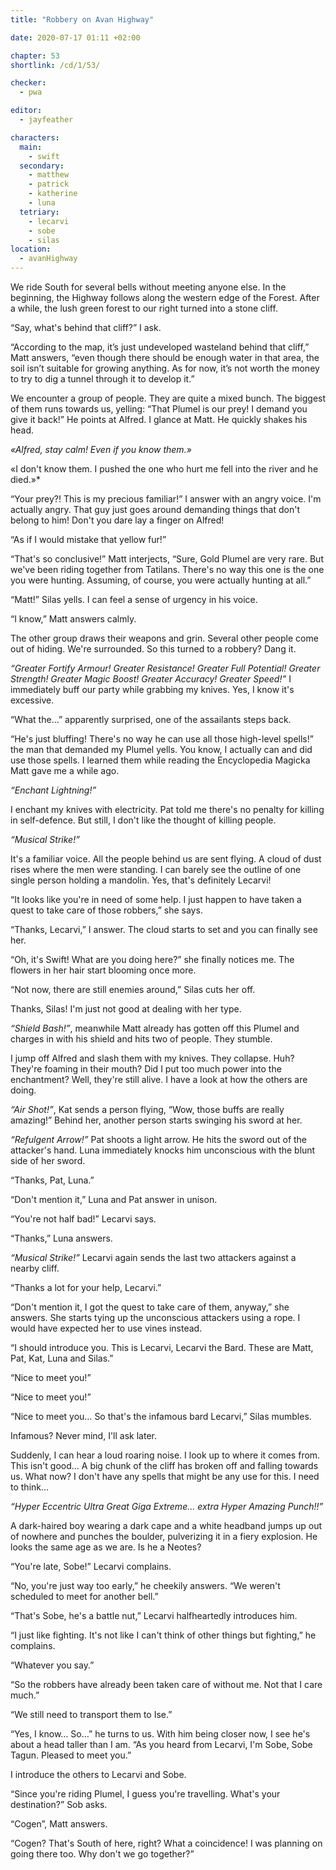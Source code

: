 ```yaml
---
title: "Robbery on Avan Highway"

date: 2020-07-17 01:11 +02:00

chapter: 53
shortlink: /cd/1/53/

checker:
  - pwa

editor: 
  - jayfeather

characters:
  main:
    - swift
  secondary:
    - matthew
    - patrick
    - katherine
    - luna
  tetriary:
    - lecarvi
    - sobe
    - silas
location:
  - avanHighway
---
```

We ride South for several bells without meeting anyone else.
In the beginning, the Highway follows along the western edge of the Forest.
After a while, the lush green forest to our right turned into a stone cliff.

“Say, what's behind that cliff?” I ask.

“According to the map, it’s just undeveloped wasteland behind that cliff,” Matt answers, “even though there should be enough water in that area, the soil isn’t suitable for growing anything.
As for now, it’s not worth the money to try to dig a tunnel through it to develop it.”

We encounter a group of people.
They are quite a mixed bunch.
The biggest of them runs towards us, yelling: “That Plumel is our prey!
I demand you give it back!” He points at Alfred.
I glance at Matt.
He quickly shakes his head.

*«Alfred, stay calm!
Even if you know them.»*

«I don't know them.
I pushed the one who hurt me fell into the river and he died.»*

“Your prey?!
This is my precious familiar!” I answer with an angry voice.
I'm actually angry.
That guy just goes around demanding things that don't belong to him!
Don't you dare lay a finger on Alfred!

“As if I would mistake that yellow fur!”

“That's so conclusive!” Matt interjects, “Sure, Gold Plumel are very rare.
But we've been riding together from Tatilans.
There's no way this one is the one you were hunting.
Assuming, of course, you were actually hunting at all.”

“Matt!” Silas yells.
I can feel a sense of urgency in his voice.

“I know,” Matt answers calmly.

The other group draws their weapons and grin.
Several other people come out of hiding.
We're surrounded.
So this turned to a robbery?
Dang it.

*“Greater Fortify Armour!
Greater Resistance!
Greater Full Potential!
Greater Strength!
Greater Magic Boost!
Greater Accuracy!
Greater Speed!”* I immediately buff our party while grabbing my knives.
Yes, I know it's excessive.

“What the…” apparently surprised, one of the assailants steps back.

“He's just bluffing!
There's no way he can use all those high-level spells!” the man that demanded my Plumel yells.
You know, I actually can and did use those spells.
I learned them while reading the Encyclopedia Magicka Matt gave me a while ago.

*“Enchant Lightning!”*

I enchant my knives with electricity.
Pat told me there's no penalty for killing in self-defence.
But still, I don't like the thought of killing people.

*“Musical Strike!”*

It's a familiar voice.
All the people behind us are sent flying.
A cloud of dust rises where the men were standing.
I can barely see the outline of one single person holding a mandolin.
Yes, that's definitely Lecarvi!

“It looks like you're in need of some help.
I just happen to have taken a quest to take care of those robbers,” she says.

“Thanks, Lecarvi,” I answer.
The cloud starts to set and you can finally see her.

“Oh, it's Swift!
What are you doing here?” she finally notices me.
The flowers in her hair start blooming once more.

“Not now, there are still enemies around,” Silas cuts her off.

Thanks, Silas!
I'm just not good at dealing with her type.

*“Shield Bash!”*, meanwhile Matt already has gotten off this Plumel and charges in with his shield and hits two of people.
They stumble.

I jump off Alfred and slash them with my knives.
They collapse.
Huh? They're foaming in their mouth?
Did I put too much power into the enchantment?
Well, they're still alive.
I have a look at how the others are doing.

*“Air Shot!”*, Kat sends a person flying, “Wow, those buffs are really amazing!” Behind her, another person starts swinging his sword at her.

*“Refulgent Arrow!”* Pat shoots a light arrow.
He hits the sword out of the attacker's hand.
Luna immediately knocks him unconscious with the blunt side of her sword.

“Thanks, Pat, Luna.”

“Don't mention it,” Luna and Pat answer in unison.

“You're not half bad!” Lecarvi says.

“Thanks,” Luna answers.

*“Musical Strike!”* Lecarvi again sends the last two attackers against a nearby cliff.

“Thanks a lot for your help, Lecarvi.”

“Don't mention it, I got the quest to take care of them, anyway,” she answers.
She starts tying up the unconscious attackers using a rope.
I would have expected her to use vines instead.

“I should introduce you.
This is Lecarvi, Lecarvi the Bard.
These are Matt, Pat, Kat, Luna and Silas.”

“Nice to meet you!”

“Nice to meet you!”

“Nice to meet you…
So that's the infamous bard Lecarvi,” Silas mumbles.

Infamous? Never mind, I'll ask later.

Suddenly, I can hear a loud roaring noise.
I look up to where it comes from.
This isn't good…
A big chunk of the cliff has broken off and falling towards us.
What now?
I don't have any spells that might be any use for this.
I need to think…

*“Hyper Eccentric Ultra Great Giga Extreme… extra Hyper Amazing Punch!!”*

A dark-haired boy wearing a dark cape and a white headband jumps up out of nowhere and punches the boulder, pulverizing it in a fiery explosion.
He looks the same age as we are.
Is he a Neotes?

“You're late, Sobe!” Lecarvi complains.

“No, you're just way too early,” he cheekily answers.
“We weren't scheduled to meet for another bell.”

“That's Sobe, he's a battle nut,” Lecarvi halfheartedly introduces him.

“I just like fighting.
It's not like I can't think of other things but fighting,” he complains.

“Whatever you say.”

“So the robbers have already been taken care of without me.
Not that I care much.”

“We still need to transport them to Ise.”

“Yes, I know…
So…” he turns to us.
With him being closer now, I see he's about a head taller than I am.
“As you heard from Lecarvi, I'm Sobe, Sobe Tagun.
Pleased to meet you.”

I introduce the others to Lecarvi and Sobe.

“Since you're riding Plumel, I guess you're travelling.
What's your destination?” Sob asks.

“Cogen”, Matt answers.

“Cogen? That's South of here, right?
What a coincidence!
I was planning on going there too.
Why don't we go together?”
